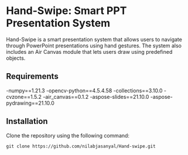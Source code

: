 # Hand-Swipe: Smart PPT Presentation System

Hand-Swipe is a smart presentation system that allows users to navigate through PowerPoint presentations using hand gestures. The system also includes an Air Canvas module that lets users draw using predefined objects.

## Requirements

-numpy==1.21.3
-opencv-python==4.5.4.58
-collections==3.10.0
-cvzone==1.5.2
-air_canvas==0.1.2
-aspose-slides==21.10.0
-aspose-pydrawing==21.10.0


## Installation

Clone the repository using the following command:

```
git clone https://github.com/nilabjasanyal/Hand-swipe.git
```
